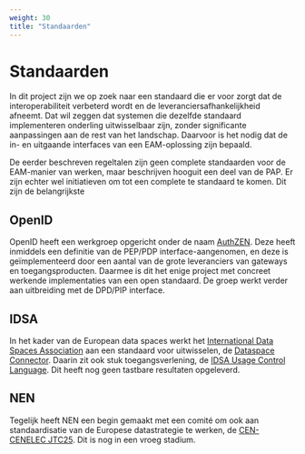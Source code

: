 ```yaml
---
weight: 30
title: "Standaarden"
---
```


# Standaarden

In dit project zijn we op zoek naar een standaard die er voor zorgt dat de interoperabiliteit verbeterd
wordt en de leveranciersafhankelijkheid afneemt. Dat wil zeggen dat systemen die dezelfde standaard implementeren onderling
uitwisselbaar zijn, zonder significante aanpassingen aan de rest van het landschap. 
Daarvoor is het nodig dat de in- en uitgaande interfaces van een EAM-oplossing zijn bepaald.

De eerder beschreven regeltalen zijn geen complete standaarden voor de EAM-manier van werken,
maar beschrijven hooguit een deel van de PAP. Er zijn echter wel initiatieven om tot een complete te standaard te komen.
Dit zijn de belangrijkste

## OpenID

OpenID heeft een werkgroep opgericht onder de naam [AuthZEN](https://openid.net/wg/authzen/). 
Deze heeft inmiddels een definitie van de PEP/PDP interface-aangenomen, en deze is geïmplementeerd door een aantal
van de grote leveranciers van gateways en toegangsproducten. Daarmee is dit het enige project met concreet werkende implementaties van een 
open standaard. De groep werkt verder aan uitbreiding met de DPD/PIP interface.

## IDSA 

In het kader van de European data spaces werkt het [International Data Spaces Association](https://internationaldataspaces.org/) aan een standaard voor
uitwisselen, de [Dataspace Connector](https://international-data-spaces-association.github.io/DataspaceConnector/). Daarin zit ook stuk toegangsverlening, de [IDSA Usage Control Language](https://international-data-spaces-association.github.io/DataspaceConnector/Documentation/v5/UsageControl). 
Dit heeft nog geen tastbare resultaten opgeleverd.

## NEN

Tegelijk heeft NEN een begin gemaakt met een comité om ook aan standaardisatie van de Europese datastrategie te werken,
de [CEN-CENELEC JTC25](https://www.nen.nl/nieuws/data-verzamelen-opslaan-en-uitwisselen/nieuwe-europese-normalisatiegroep-voor-data-en-cloud-van-start/). Dit is nog in een vroeg stadium. 